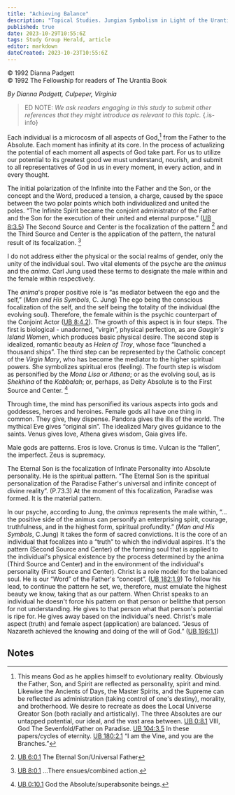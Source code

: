 ```yaml
---
title: "Achieving Balance"
description: "Topical Studies. Jungian Symbolism in Light of the Urantia Revelation"
published: true
date: 2023-10-29T10:55:6Z
tags: Study Group Herald, article
editor: markdown
dateCreated: 2023-10-23T10:55:6Z
---
```


<p class="v-card v-sheet theme--light gray lighten-3 px-2">© 1992 Dianna Padgett<br>© 1992 The Fellowship for readers of The Urantia Book</p>

_By Dianna Padgett, Culpeper, Virginia_

> ED NOTE: _We ask readers engaging in this study to submit other references that they might introduce as relevant to this topic._
{.is-info}

Each individual is a microcosm of all aspects of God,[^1] from the Father to the Absolute. Each moment has infinity at its core. In the process of actualizing the potential of each moment all aspects of God take part. For us to utilize our potential to its greatest good we must understand, nourish, and submit to all representatives of God in us in every moment, in every action, and in every thought.

The initial polarization of the Infinite into the Father and the Son, or the concept and the Word, produced a tension, a charge, caused by the space between the two polar points which both individualized and united the poles. “The Infinite Spirit became the conjoint administrator of the Father and the Son for the execution of their united and eternal purpose.” ([UB 8:3.5](/en/The_Urantia_Book/8#p3_5)) The Second Source and Center is the focalization of the pattern [^2] and the Third Source and Center is the application of the pattern, the natural result of its focalization. [^3]

I do not address either the physical or the social realms of gender, only the unity of the individual soul. Two vital elements of the psyche are the _animus_ and the _anima_. Carl Jung used these terms to designate the male within and the female within respectively.

The _anima_'s proper positive role is “as mediator between the ego and the self,” (_Man and His Symbols_, C. Jung) The ego being the conscious focalization of the self, and the self being the totality of the individual (the evolving soul). Therefore, the female within is the psychic counterpart of the Conjoint Actor ([UB 8:4.2](/en/The_Urantia_Book/8#p4_2)). The growth of this aspect is in four steps. The first is biological - unadorned, “virgin”, physical perfection, as are _Gaugin's Island Women_, which produces basic physical desire. The second step is idealized, romantic beauty as _Helen of Troy_, whose face “launched a thousand ships”. The third step can be represented by the Catholic concept of the _Virgin Mary_, who has become the mediator to the higher spiritual powers. She symbolizes spiritual eros (feeling). The fourth step is wisdom as personified by the _Mona Lisa_ or _Athena_; or as the evolving soul, as is _Shekhina_ of the _Kabbalah_; or, perhaps, as Deity Absolute is to the First Source and Center. [^4]

Through time, the mind has personified its various aspects into gods and goddesses, heroes and heroines. Female gods all have one thing in common. They give, they dispense. Pandora gives the ills of the world. The mythical Eve gives “original sin”. The idealized Mary gives guidance to the saints. Venus gives love, Athena gives wisdom, Gaia gives life.

Male gods are patterns. Eros is love. Cronus is time. Vulcan is the “fallen”, the imperfect. Zeus is supremacy.

The Eternal Son is the focalization of Infinate Personality into Absolute personality. He is the spiritual pattern. “The Eternal Son is the spiritual personalization of the Paradise Father's universal and infinite concept of divine reality”. (P.73.3) At the moment of this focalization, Paradise was formed. It is the material pattern.

In our psyche, according to Jung, the _animus_ represents the male within, “... the positive side of the animus can personify an enterprising spirit, courage, truthfulness, and in the highest form, spiritual profundity.” (_Man and His Symbols_, C.Jung) It takes the form of sacred convictions. It is the core of an individual that focalizes into a “truth” to which the individual aspires. It's the pattern (Second Source and Center) of the forming soul that is applied to the individual's physical existence by the process determined by the anima (Third Source and Center) and in the environment of the individual's personality (First Source and Center). Christ is a role model for the balanced soul. He is our “Word” of the Father's “concept”. ([UB 182:1.9](/en/The_Urantia_Book/182#p1_9)) To follow his lead, to continue the pattern he set, we, therefore, must emulate the highest beauty we know, taking that as our pattern. When Christ speaks to an individual he doesn't force his pattern on that person or belitthe that person for not understanding. He gives to that person what that person's potential is ripe for. He gives away based on the individual's need. Christ's male aspect (truth) and female aspect (application) are balanced. “Jesus of Nazareth achieved the knowing and doing of the will of God.” ([UB 196:1.1](/en/The_Urantia_Book/196#p1_1))

## Notes

[^1]: This means God as he applies himself to evolutionary reality. Obviously the Father, Son, and Spirit are reflected as personality, spirit and mind. Likewise the Ancients of Days, the Master Spirits, and the Supreme can be reflected as administration (taking control of one's destiny), morality, and brotherhood. We desire to recreate as does the Local Universe Greator Son (both racially and artistically). The three Absolutes are our untapped potential, our ideal, and the vast area between. [UB 0:8.1](/en/The_Urantia_Book/0#p8_1) VIII, God The Sevenfold/Father on Paradise. [UB 104:3.5](/en/The_Urantia_Book/104#p3_5) In these papers/cycles of eternity. [UB 180:2.1](/en/The_Urantia_Book/180#p2_1) “I am the Vine, and you are the Branches.”

[^2]: [UB 6:0.1](/en/The_Urantia_Book/6#p0_1) The Eternal Son/Universal Father

[^3]: [UB 8:0.1](/en/The_Urantia_Book/8#p0_1) ...There ensues/combined action.

[^4]: [UB 0:10.1](/en/The_Urantia_Book/0#p10_1) God the Absolute/superabsonite beings.